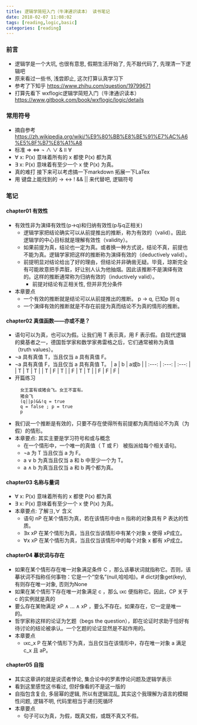 ```yaml
---
title: 逻辑学简短入门（牛津通识读本） 读书笔记
date: 2018-02-07 11:08:02
tags: [reading,logic,basic]
categories: [reading]
---
```

### 前言
* 逻辑学是一个大坑, 也很有意思, 假期生活开始了, 先不敲代码了, 先理清一下逻辑吧
* 原来看过一些书, 浅尝即止, 这次打算认真学习下
* 参考了下知乎 https://www.zhihu.com/question/19799671
* 打算先看下 wxflogic逻辑学简短入门（牛津通识读本） https://www.gitbook.com/book/wxflogic/logic/details
### 常用符号
* 摘自参考 https://zh.wikipedia.org/wiki/%E9%80%BB%E8%BE%91%E7%AC%A6%E5%8F%B7%E8%A1%A8
* 标准 ⇒ ⇔ ¬ ∧ ∨ & ǀǀ ∀
* ∀ x: P(x) 意味着所有的 x 都使 P(x) 都为真
* ∃ x: P(x) 意味着有至少一个 x 使 P(x) 为真。
* 真的难打 接下来可以考虑搞一下markdown 拓展一下LaTex
* 用 键盘上能找到的 -> <-> ! && || 来代替吧, 逻辑符号
<!---more--->
### 笔记
#### chapter01 有效性
* 有效性非为演绎有效性(p->q)和归纳有效性(p与q正相关)
  * 逻辑学家把结论确实可以从前提推出的推断，称为有效的（valid）。因此逻辑学的中心目标就是理解有效性（validity）。
  * 如果前提为真，结论也一定为真。或者换一种方式说，结论不真，前提也不能为真。逻辑学家把这样的推断称为演绎有效的（deductively valid）。
  * 前提明显对结论给出了好的理由，但结论并非确凿无疑。毕竟，琼斯完全有可能故意把手弄脏，好让别人认为他抽烟。因此该推断不是演绎有效的。这样的推断通常称为归纳有效的（inductively valid）。
      * 前提对结论有正相关性, 但并非充分条件
* 本章要点
  * 一个有效的推断就是结论可以从前提推出的推断。 p -> q, 已知p 则 q
  * 一个演绎有效的推断就是不存在前提为真而结论不为真的情形的推断。
#### chapter02 真值函数——亦或不是？
* 语句可以为真，也可以为假。让我们用 T 表示真，用 F 表示假。自现代逻辑的奠基者之一，德国哲学家和数学家弗雷格之后，它们通常被称为真值
（truth values）。
* ¬a 具有真值 T，当且仅当 a 具有真值 F。
* ¬a 具有真值 F，当且仅当 a 具有真值 T。
|  a  |  b  |  a或b  |
| :---: | :---: | :---: |
|  T  |  T  |  T  |
|  T  |  F  |  T  |
|  F  |  T  |  T  |
|  F  |  F  |  F  |
* 开篇练习
  ```
    女王富有或猪会飞。女王不富有。
    猪会飞
    (q||p)&&!q = true
    q = false ; p = true
    p
    ```
* 我们说一个推断是有效的，只要不存在使得所有前提都为真而结论不为真（为假）的情形。
* 本章要点: 其实主要是学习符号和或与概念
  * 在一个情形中，一个唯一的真值（ T 或 F） 被指派给每个相关语句。
  * ¬a 为 T 当且仅当 a 为 F。
  * a ∨ b 为真当且仅当 a 和 b 中至少一个为 T。
  * a ∧ b 为真当且仅当 a 和 b 两个都为真。

#### chapter03 名称与量词
* ∀ x: P(x) 意味着所有的 x 都使 P(x) 都为真
* ∃ x: P(x) 意味着有至少一个 x 使 P(x) 为真。
* 本章要点: 了解∃,∀ 含义
    * 语句 nP 在某个情形为真，若在该情形中由 n 指称的对象具有 P 表达的性质。
    * ∃x xP 在某个情形为真，当且仅当该情形中有某个对象 x 使得 xP成立。
    * ∀x xP 在某个情形为真，当且仅当该情形中的每个对象 x 都有 xP成立。
#### chapter04 摹状词与存在
* 如果在某个情形存在唯一对象满足条件 C ，那么该摹状词就指称它。否则，该摹状词不指称任何事物：它是一个“空名”(null,哈哈哈)。# dict对象get(key),有则存在唯一对象, 否则为None
* 如果在某个情形下存在唯一对象满足 c ，那么 ιxc 便指称它。因此，CP 关于 c 的实例就是真的
* 要么存在某物满足 xP ∧ … ∧ xP ，要么不存在。如果存在，它一定是唯一的。
* 哲学家称这样的论证为乞题（begs the question），即在论证时求助于恰好有待讨论的结论被承认。一个乞题的论证显然是不起作用的。
* 本章要点
  * ιxc_x P 在某个情形下为真，当且仅当在该情形中，存在唯一对象 a 满足 c_x 且 aP。
#### chapter05 自指
* 其实这章讲的就是说谎者悖论, 集合论中的罗素悖论问题及逻辑学表示
* 看到这里感觉这书看过, 但好像看的不是这一版的
* 自指包含复合, 多层幂的逻辑, 所以有逻辑混乱, 其实这个我理解为语言的模糊性问题, 逻辑不明, 代码里相当于递归死循环
* 本章要点
  * 句子可以为真，为假，既真又假，或既不真又不假。
